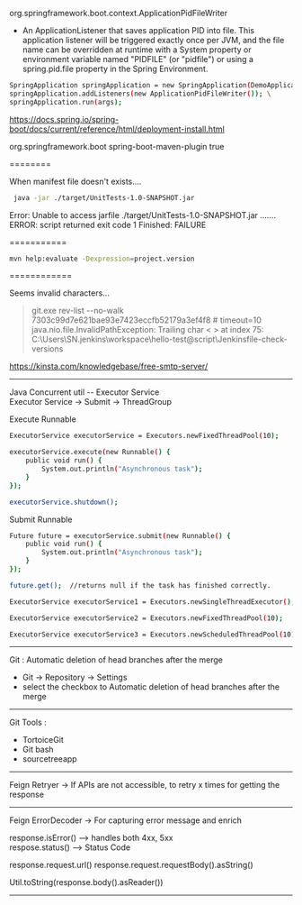 
org.springframework.boot.context.ApplicationPidFileWriter
 - An ApplicationListener that saves application PID into file. 
This application listener will be triggered exactly once per JVM, and the file name can be 
overridden at runtime with a System property or environment variable named "PIDFILE" (or "pidfile") 
or using a spring.pid.file property in the Spring Environment.

```sh
SpringApplication springApplication = new SpringApplication(DemoApplication.class); \
springApplication.addListeners(new ApplicationPidFileWriter()); \
springApplication.run(args);
```

https://docs.spring.io/spring-boot/docs/current/reference/html/deployment-install.html

<plugin>
	<groupId>org.springframework.boot</groupId>
	<artifactId>spring-boot-maven-plugin</artifactId>
	<configuration>
		<executable>true</executable>
	</configuration>
</plugin>


========

When manifest file doesn't exists....
```sh
 java -jar ./target/UnitTests-1.0-SNAPSHOT.jar
```
Error: Unable to access jarfile ./target/UnitTests-1.0-SNAPSHOT.jar
.......
ERROR: script returned exit code 1
Finished: FAILURE

===========

```sh
mvn help:evaluate -Dexpression=project.version
```
============

Seems invalid characters...

 > git.exe rev-list --no-walk 7303c99d7e621bae93e7423eccfb52179a3ef4f8 # timeout=10
java.nio.file.InvalidPathException: Trailing char < > at index 75: C:\Users\SN\.jenkins\workspace\hello-test@script\Jenkinsfile-check-versions 



https://kinsta.com/knowledgebase/free-smtp-server/

--------------------------------------------------------------------

Java Concurrent util -- Executor Service \
Executor Service -> Submit -> ThreadGroup 

Execute Runnable
```sh
ExecutorService executorService = Executors.newFixedThreadPool(10);

executorService.execute(new Runnable() {
    public void run() {
        System.out.println("Asynchronous task");
    }
});

executorService.shutdown();
```

Submit Runnable
```sh
Future future = executorService.submit(new Runnable() {
    public void run() {
        System.out.println("Asynchronous task");
    }
});

future.get();  //returns null if the task has finished correctly.
```

```sh
ExecutorService executorService1 = Executors.newSingleThreadExecutor();

ExecutorService executorService2 = Executors.newFixedThreadPool(10);

ExecutorService executorService3 = Executors.newScheduledThreadPool(10);
```

--------------------------------------------------------------------

Git : Automatic deletion of head branches after the merge
 - Git -> Repository -> Settings 
 - select the checkbox to Automatic deletion of head branches after the merge

--------------------------------------------------------------------

Git Tools :
 - TortoiceGit
 - Git bash
 - sourcetreeapp

--------------------------------------------------------------------

Feign Retryer -> If APIs are not accessible, to retry x times for getting the response

--------------------------------------------------------------------

Feign ErrorDecoder -> For capturing error message and enrich 

response.isError() --> handles both 4xx, 5xx  
respose.status() --> Status Code

response.request.url() 
response.request.requestBody().asString() 

Util.toString(response.body().asReader())

--------------------------------------------------------------------
